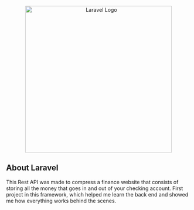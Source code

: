 <p align="center"><a href="https://laravel.com" target="_blank"><img src="https://raw.githubusercontent.com/laravel/art/master/logo-lockup/5%20SVG/2%20CMYK/1%20Full%20Color/laravel-logolockup-cmyk-red.svg" width="400" alt="Laravel Logo"></a></p>

## About Laravel

This Rest API was made to compress a finance website that consists of storing all the money that goes in and out of your checking account. First project in this framework, which helped me learn the back end and showed me how everything works behind the scenes.
